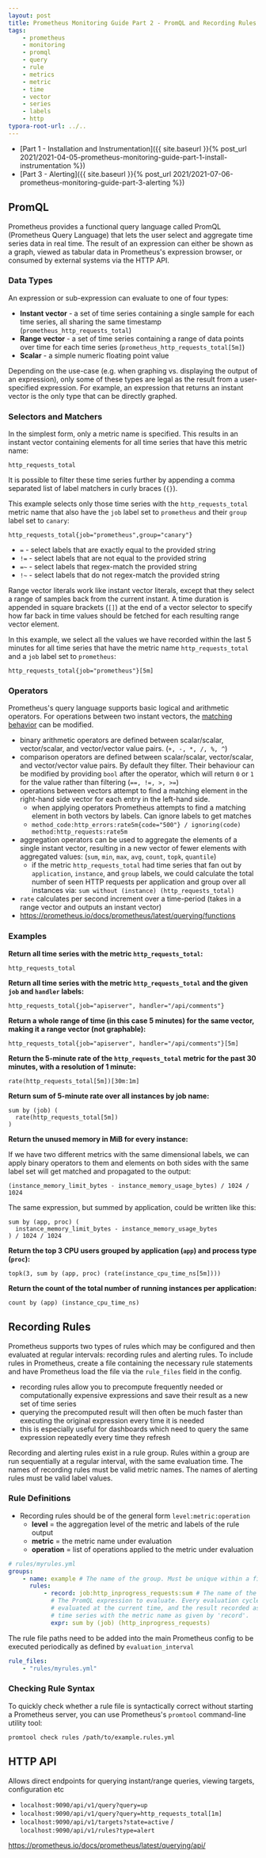 ```yaml
---
layout: post
title: Prometheus Monitoring Guide Part 2 - PromQL and Recording Rules
tags:
    - prometheus
    - monitoring
    - promql
    - query
    - rule
    - metrics
    - metric
    - time
    - vector
    - series
    - labels
    - http
typora-root-url: ../..
---
```


-   [Part 1 - Installation and Instrumentation]({{ site.baseurl }}{% post_url 2021/2021-04-05-prometheus-monitoring-guide-part-1-install-instrumentation %})
-   [Part 3 - Alerting]({{ site.baseurl }}{% post_url 2021/2021-07-06-prometheus-monitoring-guide-part-3-alerting %})

## PromQL

Prometheus provides a functional query language called PromQL (Prometheus Query Language) that lets the user select and aggregate time series data in real time. The result of an expression can either be shown as a graph, viewed as tabular data in Prometheus's expression browser, or consumed by external systems via the HTTP API.

### Data Types

An expression or sub-expression can evaluate to one of four types:

-   **Instant vector** - a set of time series containing a single sample for each time series, all sharing the same timestamp (`prometheus_http_requests_total`)
-   **Range vector** - a set of time series containing a range of data points over time for each time series (`prometheus_http_requests_total[5m]`)
-   **Scalar** - a simple numeric floating point value

Depending on the use-case (e.g. when graphing vs. displaying the output of an expression), only some of these types are legal as the result from a user-specified expression. For example, an expression that returns an instant vector is the only type that can be directly graphed.

### Selectors and Matchers

In the simplest form, only a metric name is specified. This results in an instant vector containing elements for all time series that have this metric name:

```plain
http_requests_total
```

It is possible to filter these time series further by appending a comma separated list of label matchers in curly braces (`{}`).

This example selects only those time series with the `http_requests_total` metric name that also have the `job` label set to `prometheus` and their `group` label set to `canary`:

```plain
http_requests_total{job="prometheus",group="canary"}
```

-   `=` - select labels that are exactly equal to the provided string
-   `!=` - select labels that are not equal to the provided string
-   `=~` - select labels that regex-match the provided string
-   `!~` - select labels that do not regex-match the provided string

Range vector literals work like instant vector literals, except that they select a range of samples back from the current instant. A time duration is appended in square brackets (`[]`) at the end of a vector selector to specify how far back in time values should be fetched for each resulting range vector element.

In this example, we select all the values we have recorded within the last 5 minutes for all time series that have the metric name `http_requests_total` and a `job` label set to `prometheus`:

```plain
http_requests_total{job="prometheus"}[5m]
```

### Operators

Prometheus's query language supports basic logical and arithmetic operators. For operations between two instant vectors, the [matching behavior](https://prometheus.io/docs/prometheus/latest/querying/operators/#vector-matching) can be modified.

-   binary arithmetic operators are defined between scalar/scalar, vector/scalar, and vector/vector value pairs. (`+, -, *, /, %, ^`)
-   comparison operators are defined between scalar/scalar, vector/scalar, and vector/vector value pairs. By default they filter. Their behaviour can be modified by providing `bool` after the operator, which will return `0` or `1` for the value rather than filtering (`==, !=, >, >=`)
-   operations between vectors attempt to find a matching element in the right-hand side vector for each entry in the left-hand side.
    -   when applying operators Prometheus attempts to find a matching element in both vectors by labels. Can ignore labels to get matches
    -   `method_code:http_errors:rate5m{code="500"} / ignoring(code) method:http_requests:rate5m`
-   aggregation operators can be used to aggregate the elements of a single instant vector, resulting in a new vector of fewer elements with aggregated values: (`sum`, `min`, `max`, `avg`, `count`, `topk`, `quantile`)
    -   if the metric `http_requests_total` had time series that fan out by `application`, `instance`, and `group` labels, we could calculate the total number of seen HTTP requests per application and group over all instances via: `sum without (instance) (http_requests_total)`
-   `rate` calculates per second increment over a time-period (takes in a range vector and outputs an instant vector)
-   <https://prometheus.io/docs/prometheus/latest/querying/functions>

### Examples

**Return all time series with the metric `http_requests_total`:**

```plain
http_requests_total
```

**Return all time series with the metric `http_requests_total` and the given `job` and `handler` labels:**

```plain
http_requests_total{job="apiserver", handler="/api/comments"}
```

**Return a whole range of time (in this case 5 minutes) for the same vector, making it a range vector (not graphable):**

```plain
http_requests_total{job="apiserver", handler="/api/comments"}[5m]
```

**Return the 5-minute rate of the `http_requests_total` metric for the past 30 minutes, with a resolution of 1 minute:**

```plain
rate(http_requests_total[5m])[30m:1m]
```

**Return sum of 5-minute rate over all instances by job name:**

```plain
sum by (job) (
  rate(http_requests_total[5m])
)
```

**Return the unused memory in MiB for every instance:**

If we have two different metrics with the same dimensional labels, we can apply binary operators to them and elements on both sides with the same label set will get matched and propagated to the output:

```plain
(instance_memory_limit_bytes - instance_memory_usage_bytes) / 1024 / 1024
```

The same expression, but summed by application, could be written like this:

```plain
sum by (app, proc) (
  instance_memory_limit_bytes - instance_memory_usage_bytes
) / 1024 / 1024
```

**Return the top 3 CPU users grouped by application (`app`) and process type (`proc`):**

```plain
topk(3, sum by (app, proc) (rate(instance_cpu_time_ns[5m])))
```

**Return the count of the total number of running instances per application:**

```plain
count by (app) (instance_cpu_time_ns)
```

## Recording Rules

Prometheus supports two types of rules which may be configured and then evaluated at regular intervals: recording rules and alerting rules. To include rules in Prometheus, create a file containing the necessary rule statements and have Prometheus load the file via the `rule_files` field in the config.

-   recording rules allow you to precompute frequently needed or computationally expensive expressions and save their result as a new set of time series
-   querying the precomputed result will then often be much faster than executing the original expression every time it is needed
-   this is especially useful for dashboards which need to query the same expression repeatedly every time they refresh

Recording and alerting rules exist in a rule group. Rules within a group are run sequentially at a regular interval, with the same evaluation time. The names of recording rules must be valid metric names. The names of alerting rules must be valid label values.

### Rule Definitions

-   Recording rules should be of the general form `level:metric:operation`
    -   **level** = the aggregation level of the metric and labels of the rule output
    -   **metric** = the metric name under evaluation
    -   **operation** = list of operations applied to the metric under evaluation

```yaml
# rules/myrules.yml
groups:
    - name: example # The name of the group. Must be unique within a file.
      rules:
          - record: job:http_inprogress_requests:sum # The name of the time series to output to. Must be a valid metric name.
            # The PromQL expression to evaluate. Every evaluation cycle this is
            # evaluated at the current time, and the result recorded as a new set of
            # time series with the metric name as given by 'record'.
            expr: sum by (job) (http_inprogress_requests)
```

The rule file paths need to be added into the main Prometheus config to be executed periodically as defined by `evaluation_interval`

```yaml
rule_files:
    - "rules/myrules.yml"
```

### Checking Rule Syntax

To quickly check whether a rule file is syntactically correct without starting a Prometheus server, you can use Prometheus's `promtool` command-line utility tool:

`promtool check rules /path/to/example.rules.yml`

## HTTP API

Allows direct endpoints for querying instant/range queries, viewing targets, configuration etc

-   `localhost:9090/api/v1/query?query=up`
-   `localhost:9090/api/v1/query?query=http_requests_total[1m]`
-   `localhost:9090/api/v1/targets?state=active` / `localhost:9090/api/v1/rules?type=alert`

<https://prometheus.io/docs/prometheus/latest/querying/api/>
